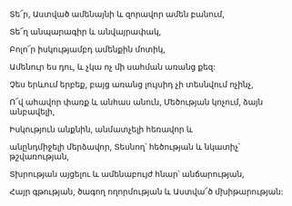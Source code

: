Տե՜ր, Աստված ամենայնի և զորավոր ամեն բանում,

Տե՜ղ անպարագիր և անվայրափակ,

Բոլո՜ր իսկությամբդ ամենքին մոտիկ,

Ամենուր ես դու, և չկա ոչ մի սահման առանց քեզ:

Չես երևում երբեք, բայց առանց լույսիդ չի տեսնվում ոչինչ,

Ո՜վ ահավոր փառք և անհաս անուն, Մեծության կոչում, ձայն անբավելի,

Իսկություն անքնին, անմատչելի հեռավոր և

անընդմիջելի մերձավոր, Տեսնող՝ հեծության և նկատիչ՝ թշվառության,

Տխրության այցելու և ամենաբույժ հնար՝ անճարության,

Հայր գթության, ծագող ողորմության և Աստվա՜ծ մխիթարության: